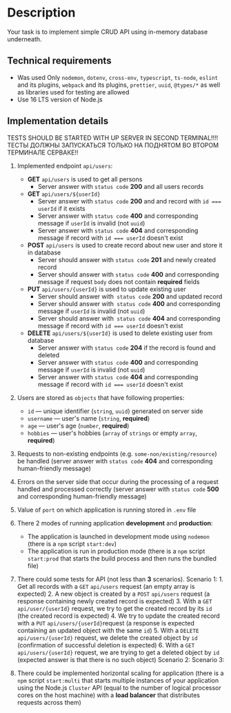 # Description

Your task is to implement simple CRUD API using in-memory database underneath.

## Technical requirements

- Was used Only `nodemon`, `dotenv`, `cross-env`, `typescript`, `ts-node`, `eslint` and its plugins, `webpack` and its plugins, `prettier`, `uuid`, `@types/*` as well as libraries used for testing are allowed
- Use 16 LTS version of Node.js

## Implementation details

TESTS SHOULD BE STARTED WITH UP SERVER IN SECOND TERMINAL!!!!
ТЕСТЫ ДОЛЖНЫ ЗАПУСКАТЬСЯ ТОЛЬКО НА ПОДНЯТОМ ВО ВТОРОМ ТЕРМИНАЛЕ СЕРВАКЕ!!

1. Implemented endpoint `api/users`:
   - **GET** `api/users` is used to get all persons
     - Server answer with `status code` **200** and all users records
   - **GET** `api/users/${userId}`
     - Server answer with `status code` **200** and and record with `id === userId` if it exists
     - Server answer with `status code` **400** and corresponding message if `userId` is invalid (not `uuid`)
     - Server answer with `status code` **404** and corresponding message if record with `id === userId` doesn't exist
   - **POST** `api/users` is used to create record about new user and store it in database
     - Server should answer with `status code` **201** and newly created record
     - Server should answer with `status code` **400** and corresponding message if request `body` does not contain **required** fields
   - **PUT** `api/users/{userId}` is used to update existing user
     - Server should answer with` status code` **200** and updated record
     - Server should answer with` status code` **400** and corresponding message if `userId` is invalid (not `uuid`)
     - Server should answer with` status code` **404** and corresponding message if record with `id === userId` doesn't exist
   - **DELETE** `api/users/${userId}` is used to delete existing user from database
     - Server answer with `status code` **204** if the record is found and deleted
     - Server answer with `status code` **400** and corresponding message if `userId` is invalid (not `uuid`)
     - Server answer with `status code` **404** and corresponding message if record with `id === userId` doesn't exist
2. Users are stored as `objects` that have following properties:
   - `id` — unique identifier (`string`, `uuid`) generated on server side
   - `username` — user's name (`string`, **required**)
   - `age` — user's age (`number`, **required**)
   - `hobbies` — user's hobbies (`array` of `strings` or empty `array`, **required**)
3. Requests to non-existing endpoints (e.g. `some-non/existing/resource`) be handled (server answer with `status code` **404** and corresponding human-friendly message)
4. Errors on the server side that occur during the processing of a request handled and processed correctly (server answer with `status code` **500** and corresponding human-friendly message)
5. Value of `port` on which application is running stored in `.env` file
6. There 2 modes of running application **development** and **production**:
   - The application is launched in development mode using `nodemon` (there is a `npm` script `start:dev`)
   - The application is run in production mode (there is a `npm` script `start:prod` that starts the build process and then runs the bundled file)
7. There could some tests for API (not less than **3** scenarios).
   Scenario 1: 1. Get all records with a `GET` `api/users` request (an empty array is expected) 2. A new object is created by a `POST` `api/users` request (a response containing newly created record is expected) 3. With a `GET` `api/user/{userId}` request, we try to get the created record by its `id` (the created record is expected) 4. We try to update the created record with a `PUT` `api/users/{userId}`request (a response is expected containing an updated object with the same `id`) 5. With a `DELETE` `api/users/{userId}` request, we delete the created object by `id` (confirmation of successful deletion is expected) 6. With a `GET` `api/users/{userId}` request, we are trying to get a deleted object by `id` (expected answer is that there is no such object)
   Scenario 2:
   Scenario 3:

8. There could be implemented horizontal scaling for application (there is a `npm` script `start:multi` that starts multiple instances of your application using the Node.js `Cluster` API (equal to the number of logical processor cores on the host machine) with a **load balancer** that distributes requests across them)
